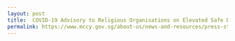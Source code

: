 ```yaml
---
layout: post
title:  COVID-19 Advisory to Religious Organisations on Elevated Safe Distancing Measures as of 04 Apr 2020
permalink: https://www.mccy.gov.sg/about-us/news-and-resources/press-statements/2020/apr/covid-19-mccy-advisory-to-religious-organisations-on-elevated-safe-distancing-measures
---
```

